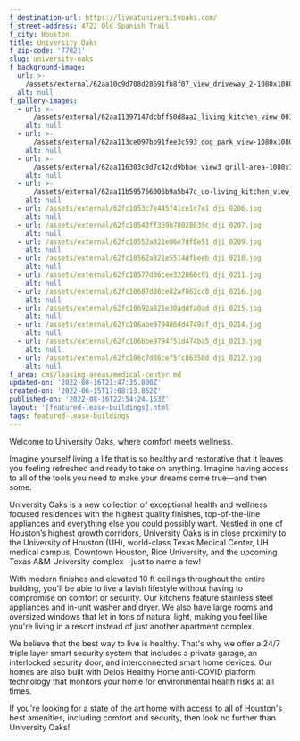 ```yaml
---
f_destination-url: https://liveatuniversityoaks.com/
f_street-address: 4722 Old Spanish Trail
f_city: Houston
title: University Oaks
f_zip-code: '77021'
slug: university-oaks
f_background-image:
  url: >-
    /assets/external/62aa10c9d708d28691fb8f07_view_driveway_2-1080x1080-040720-opt.jpeg
  alt: null
f_gallery-images:
  - url: >-
      /assets/external/62aa11397147dcbff50d8aa2_living_kitchen_view_001_26.11.2020-1-1080x1080-opt.jpg
    alt: null
  - url: >-
      /assets/external/62aa113ce097bb91fee3c593_dog_park_view-1080x1080-040720-opt.jpeg
    alt: null
  - url: >-
      /assets/external/62aa116303c8d7c42cd9bbae_view3_grill-area-1080x1080-040720-opt.jpeg
    alt: null
  - url: >-
      /assets/external/62aa11b595756006b9a5b47c_uo-living_kitchen_view_02_26.11.2020-700x400-opt.jpg
    alt: null
  - url: /assets/external/62fc1053c7e445f41ce1c7e1_dji_0206.jpg
    alt: null
  - url: /assets/external/62fc10543ff369b78028039c_dji_0207.jpg
    alt: null
  - url: /assets/external/62fc10552a821e06e7df8e51_dji_0209.jpg
    alt: null
  - url: /assets/external/62fc10562a821e5514df8eeb_dji_0210.jpg
    alt: null
  - url: /assets/external/62fc10577d86cee322860c91_dji_0211.jpg
    alt: null
  - url: /assets/external/62fc10687d86ce82af862cc8_dji_0216.jpg
    alt: null
  - url: /assets/external/62fc10692a821e30addfa0ad_dji_0215.jpg
    alt: null
  - url: /assets/external/62fc106abe979486dd4749af_dji_0214.jpg
    alt: null
  - url: /assets/external/62fc106bbe9794f51d474ba5_dji_0213.jpg
    alt: null
  - url: /assets/external/62fc106c7d86cef5fc86350d_dji_0212.jpg
    alt: null
f_area: cms/leasing-areas/medical-center.md
updated-on: '2022-08-16T21:47:35.800Z'
created-on: '2022-06-15T17:08:13.862Z'
published-on: '2022-08-16T22:54:24.163Z'
layout: '[featured-lease-buildings].html'
tags: featured-lease-buildings
---
```


Welcome to University Oaks, where comfort meets wellness.  

Imagine yourself living a life that is so healthy and restorative that it leaves you feeling refreshed and ready to take on anything. Imagine having access to all of the tools you need to make your dreams come true—and then some.  

University Oaks is a new collection of exceptional health and wellness focused residences with the highest quality finishes, top-of-the-line appliances and everything else you could possibly want. Nestled in one of Houston’s highest growth corridors, University Oaks is in close proximity to the University of Houston (UH), world-class Texas Medical Center, UH medical campus, Downtown Houston, Rice University, and the upcoming Texas A&M University complex—just to name a few!  

With modern finishes and elevated 10 ft ceilings throughout the entire building, you'll be able to live a lavish lifestyle without having to compromise on comfort or security. Our kitchens feature stainless steel appliances and in-unit washer and dryer. We also have large rooms and oversized windows that let in tons of natural light, making you feel like you're living in a resort instead of just another apartment complex.  

We believe that the best way to live is healthy. That's why we offer a 24/7 triple layer smart security system that includes a private garage, an interlocked security door, and interconnected smart home devices. Our homes are also built with Delos Healthy Home anti-COVID platform technology that monitors your home for environmental health risks at all times.  

If you're looking for a state of the art home with access to all of Houston's best amenities, including comfort and security, then look no further than University Oaks!

